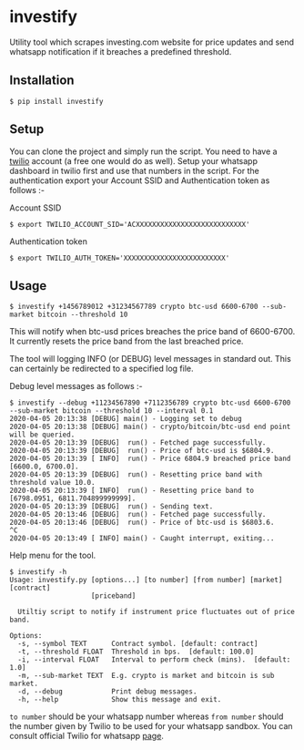 # investify

Utility tool which scrapes investing.com website for price updates and send whatsapp notification if it breaches a predefined threshold.


## Installation

    $ pip install investify


## Setup

You can clone the project and simply run the script. You need to have a [twilio](https://www.twilio.com/) account (a free one would do as well). Setup your whatsapp dashboard in twilio first and use that numbers in the script. For the authentication export your Account SSID and Authentication token as follows :-

Account SSID

    $ export TWILIO_ACCOUNT_SID='ACXXXXXXXXXXXXXXXXXXXXXXXXXXX'

Authentication token

    $ export TWILIO_AUTH_TOKEN='XXXXXXXXXXXXXXXXXXXXXXXXX'


## Usage

    $ investify +1456789012 +31234567789 crypto btc-usd 6600-6700 --sub-market bitcoin --threshold 10

This will notify when btc-usd prices breaches the price band of 6600-6700. It currently resets the price band from the last breached price.

The tool will logging INFO (or DEBUG) level messages in standard out. This can certainly be redirected to a specified log file.

Debug level messages as follows :-

    $ investify --debug +11234567890 +7112356789 crypto btc-usd 6600-6700 --sub-market bitcoin --threshold 10 --interval 0.1
    2020-04-05 20:13:38 [DEBUG] main() - Logging set to debug
    2020-04-05 20:13:38 [DEBUG] main() - crypto/bitcoin/btc-usd end point will be queried.
    2020-04-05 20:13:39 [DEBUG]  run() - Fetched page successfully.
    2020-04-05 20:13:39 [DEBUG]  run() - Price of btc-usd is $6804.9.
    2020-04-05 20:13:39 [ INFO]  run() - Price 6804.9 breached price band [6600.0, 6700.0].
    2020-04-05 20:13:39 [DEBUG]  run() - Resetting price band with threshold value 10.0.
    2020-04-05 20:13:39 [ INFO]  run() - Resetting price band to [6798.0951, 6811.704899999999].
    2020-04-05 20:13:39 [DEBUG]  run() - Sending text.
    2020-04-05 20:13:46 [DEBUG]  run() - Fetched page successfully.
    2020-04-05 20:13:46 [DEBUG]  run() - Price of btc-usd is $6803.6.
    ^C
    2020-04-05 20:13:49 [ INFO] main() - Caught interrupt, exiting...

Help menu for the tool.

    $ investify -h
    Usage: investify.py [options...] [to number] [from number] [market] [contract]
                        [priceband]

      Utiltiy script to notify if instrument price fluctuates out of price band.

    Options:
      -s, --symbol TEXT      Contract symbol. [default: contract]
      -t, --threshold FLOAT  Threshold in bps.  [default: 100.0]
      -i, --interval FLOAT   Interval to perform check (mins).  [default: 1.0]
      -m, --sub-market TEXT  E.g. crypto is market and bitcoin is sub market.
      -d, --debug            Print debug messages.
      -h, --help             Show this message and exit.

`to number` should be your whatsapp number whereas `from number` should the number given by Twilio to be used for your whatsapp sandbox. You can consult official Twilio for whatsapp [page](https://www.twilio.com/docs/whatsapp/api).
